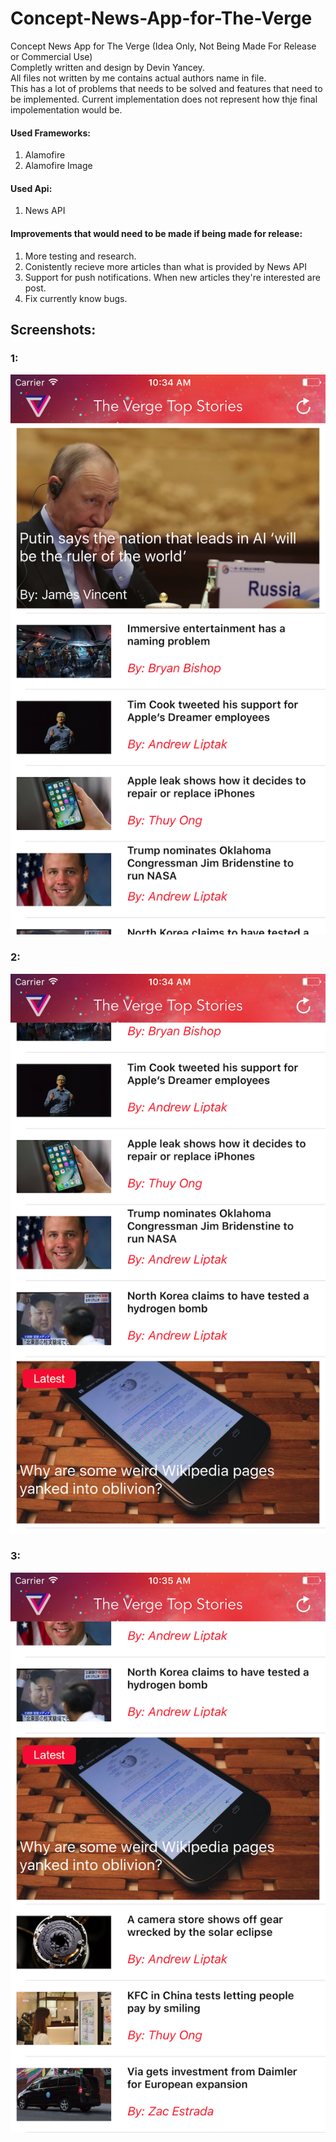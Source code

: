 # Concept-News-App-for-The-Verge
Concept News App for The Verge (Idea Only, Not Being Made For Release or Commercial Use)<br />
Completly written and design by Devin Yancey. <br /> 
All files not written by me contains actual authors name in file.<br />
This has a lot of problems that needs to be solved and features that need to be implemented. Current implementation does not represent how thje final impolementation would be.
#### Used Frameworks:
1. Alamofire
2. Alamofire Image
#### Used Api:
1. News API
#### Improvements that would need to be made if being made for release: <br />
1. More testing and research.
2. Conistently recieve more articles than what is provided by News API
3. Support for push notifications. When new articles they're interested are post. 
4. Fix currently know bugs.

## Screenshots: <br />
### 1: <br />
![alt text](https://github.com/devinyancey/Concept-News-App-for-The-Verge/blob/master/Simulator%20Screen%20Shot%20Sep%204%2C%202017%2C%2010.34.42%20AM.png)
### 2: <br />
![alt text](https://github.com/devinyancey/Concept-News-App-for-The-Verge/blob/master/Simulator%20Screen%20Shot%20Sep%204%2C%202017%2C%2010.34.57%20AM.png)
### 3: <br />
![alt text](https://github.com/devinyancey/Concept-News-App-for-The-Verge/blob/master/Simulator%20Screen%20Shot%20Sep%204%2C%202017%2C%2010.35.01%20AM.png)

